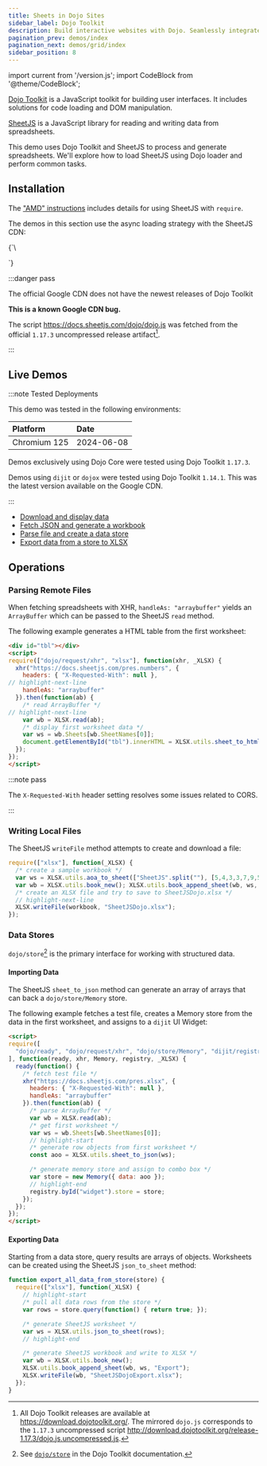 ```yaml
---
title: Sheets in Dojo Sites
sidebar_label: Dojo Toolkit
description: Build interactive websites with Dojo. Seamlessly integrate spreadsheets into your app using SheetJS. Bring Excel-powered workflows and data to the modern web.
pagination_prev: demos/index
pagination_next: demos/grid/index
sidebar_position: 8
---
```


import current from '/version.js';
import CodeBlock from '@theme/CodeBlock';

[Dojo Toolkit](https://dojotoolkit.org/) is a JavaScript toolkit for building
user interfaces. It includes solutions for code loading and DOM manipulation.

[SheetJS](https://sheetjs.com) is a JavaScript library for reading and writing
data from spreadsheets.

This demo uses Dojo Toolkit and SheetJS to process and generate spreadsheets.
We'll explore how to load SheetJS using Dojo loader and perform common tasks.

## Installation

The ["AMD" instructions](/docs/getting-started/installation/amd#dojo-toolkit)
includes details for using SheetJS with `require`.

The demos in this section use the async loading strategy with the SheetJS CDN:

<CodeBlock language="html">{`\
<script>
/* configure package paths */
dojoConfig = {
  packages: [
    {
      /* Dojo only supports the name "xlsx" for the script */
      name: "xlsx",
      /* \`location\` omits trailing slash */
      location: "https://cdn.sheetjs.com/xlsx-${current}/package/dist",
      /* \`main\` omits the ".js" extension */
      main: "xlsx.full.min"
    }
  ]
}
</script>
<!-- load dojo.js -->
<script src="dojo.js" data-dojo-config="isDebug:1, async:1"></script>
<script>
require(
  /* specify "xlsx" in the module array */
  ["dojo/request/xhr", "xlsx"],
  /* the name of the variable should not be _XLSX ! */
  function(xhr, _XLSX) {
    /* XLSX-related operations happen in the callback. Use the global \`XLSX\` */
    console.log(XLSX.version);
  }
);
</script>`}
</CodeBlock>

:::danger pass

The official Google CDN does not have the newest releases of Dojo Toolkit

**This is a known Google CDN bug.**

The script https://docs.sheetjs.com/dojo/dojo.js was fetched from the official
`1.17.3` uncompressed release artifact[^1].

:::

## Live Demos

:::note Tested Deployments

This demo was tested in the following environments:

| Platform     | Date       |
|:-------------|:-----------|
| Chromium 125 | 2024-06-08 |

Demos exclusively using Dojo Core were tested using Dojo Toolkit `1.17.3`.

Demos using `dijit` or `dojox` were tested using Dojo Toolkit `1.14.1`. This
was the latest version available on the Google CDN.

:::

- [Download and display data](pathname:///dojo/read.html)
- [Fetch JSON and generate a workbook](pathname:///dojo/write.html)
- [Parse file and create a data store](pathname:///dojo/combo.html)
- [Export data from a store to XLSX](pathname:///dojo/export.html)

## Operations

### Parsing Remote Files

When fetching spreadsheets with XHR, `handleAs: "arraybuffer"` yields an
`ArrayBuffer` which can be passed to the SheetJS `read` method.

The following example generates a HTML table from the first worksheet:

```html
<div id="tbl"></div>
<script>
require(["dojo/request/xhr", "xlsx"], function(xhr, _XLSX) {
  xhr("https://docs.sheetjs.com/pres.numbers", {
    headers: { "X-Requested-With": null },
// highlight-next-line
    handleAs: "arraybuffer"
  }).then(function(ab) {
    /* read ArrayBuffer */
// highlight-next-line
    var wb = XLSX.read(ab);
    /* display first worksheet data */
    var ws = wb.Sheets[wb.SheetNames[0]];
    document.getElementById("tbl").innerHTML = XLSX.utils.sheet_to_html(ws);
  });
});
</script>
```

:::note pass

The `X-Requested-With` header setting resolves some issues related to CORS.

:::

### Writing Local Files

The SheetJS `writeFile` method attempts to create and download a file:

```js
require(["xlsx"], function(_XLSX) {
  /* create a sample workbook */
  var ws = XLSX.utils.aoa_to_sheet(["SheetJS".split(""), [5,4,3,3,7,9,5]]);
  var wb = XLSX.utils.book_new(); XLSX.utils.book_append_sheet(wb, ws, "Sheet1");
  /* create an XLSX file and try to save to SheetJSDojo.xlsx */
  // highlight-next-line
  XLSX.writeFile(workbook, "SheetJSDojo.xlsx");
});
```

### Data Stores

`dojo/store`[^2] is the primary interface for working with structured data.

#### Importing Data

The SheetJS `sheet_to_json` method can generate an array of arrays that can back
a `dojo/store/Memory` store.

The following example fetches a test file, creates a Memory store from the data
in the first worksheet, and assigns to a `dijit` UI Widget:

```html
<script>
require([
  "dojo/ready", "dojo/request/xhr", "dojo/store/Memory", "dijit/registry", "xlsx"
], function(ready, xhr, Memory, registry, _XLSX) {
  ready(function() {
    /* fetch test file */
    xhr("https://docs.sheetjs.com/pres.xlsx", {
      headers: { "X-Requested-With": null },
      handleAs: "arraybuffer"
    }).then(function(ab) {
      /* parse ArrayBuffer */
      var wb = XLSX.read(ab);
      /* get first worksheet */
      var ws = wb.Sheets[wb.SheetNames[0]];
      // highlight-start
      /* generate row objects from first worksheet */
      const aoo = XLSX.utils.sheet_to_json(ws);

      /* generate memory store and assign to combo box */
      var store = new Memory({ data: aoo });
      // highlight-end
      registry.byId("widget").store = store;
    });
  });
});
</script>
```

#### Exporting Data

Starting from a data store, query results are arrays of objects. Worksheets can
be created using the SheetJS `json_to_sheet` method:

```js
function export_all_data_from_store(store) {
  require(["xlsx"], function(_XLSX) {
    // highlight-start
    /* pull all data rows from the store */
    var rows = store.query(function() { return true; });

    /* generate SheetJS worksheet */
    var ws = XLSX.utils.json_to_sheet(rows);
    // highlight-end

    /* generate SheetJS workbook and write to XLSX */
    var wb = XLSX.utils.book_new();
    XLSX.utils.book_append_sheet(wb, ws, "Export");
    XLSX.writeFile(wb, "SheetJSDojoExport.xlsx");
  });
}
```

[^1]: All Dojo Toolkit releases are available at https://download.dojotoolkit.org/. The mirrored `dojo.js` corresponds to the `1.17.3` uncompressed script http://download.dojotoolkit.org/release-1.17.3/dojo.js.uncompressed.js.
[^2]: See [`dojo/store`](https://dojotoolkit.org/reference-guide/dojo/store.html) in the Dojo Toolkit documentation.
